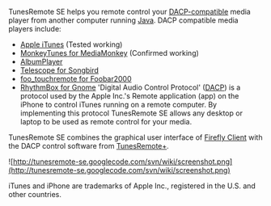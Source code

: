 TunesRemote SE helps you remote control your [DACP-compatible](DACP.md) media player from another computer running [Java](http://www.oracle.com/technetwork/java/javase/overview/index.html).  DACP compatible media players include:

  * [Apple iTunes](http://www.apple.com/itunes/remote/) (Tested working)
  * [MonkeyTunes for MediaMonkey](http://melloware.com/products/monkeytunes/) (Confirmed  working)
  * [AlbumPlayer](http://www.albumplayer.com)
  * [Telescope for Songbird](http://addons.songbirdnest.com/addon/1764)
  * [foo\_touchremote for Foobar2000](http://wintense.com/plugins/foo_touchremote)
  * [RhythmBox for Gnome](http://live.gnome.org/SummerOfCode2010/AlexandreRosenfeld_Rhythmbox)
'Digital Audio Control Protocol' ([DACP](DACP.md)) is a protocol used by the Apple Inc.'s Remote application (app) on the iPhone to control iTunes running on a remote computer.  By implementing this protocol TunesRemote SE allows any desktop or laptop to be used as remote control for your media.

TunesRemote SE combines the graphical user interface of [Firefly Client](http://sourceforge.net/projects/fireflyclient/) with the DACP control software from [TunesRemote+](http://code.google.com/p/tunesremote-plus/).

![http://tunesremote-se.googlecode.com/svn/wiki/screenshot.png](http://tunesremote-se.googlecode.com/svn/wiki/screenshot.png)

iTunes and iPhone are trademarks of Apple Inc., registered in the U.S. and other countries.